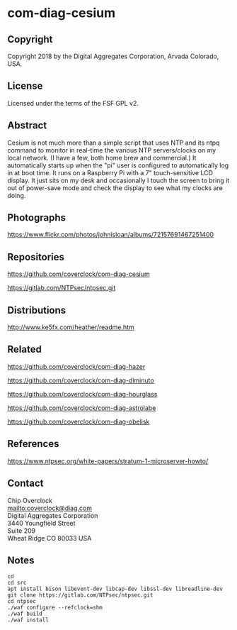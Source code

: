 # com-diag-cesium

## Copyright

Copyright 2018 by the Digital Aggregates Corporation, Arvada Colorado, USA.

## License

Licensed under the terms of the FSF GPL v2.

## Abstract

Cesium is not much more than a simple script that uses NTP and its ntpq
command to monitor in real-time the various NTP servers/clocks on my local
network. (I have a few, both home brew and commercial.)  It automatically
starts up when the "pi" user is configured to automatically log in
at boot time. It runs on a Raspberry Pi with a 7" touch-sensitive LCD
display. It just sits on my desk and occasionally I touch the screen
to bring it out of power-save mode and check the display to see what my
clocks are doing.

## Photographs

<https://www.flickr.com/photos/johnlsloan/albums/72157691467251400>

## Repositories

<https://github.com/coverclock/com-diag-cesium>

<https://gitlab.com/NTPsec/ntpsec.git>

## Distributions

<http://www.ke5fx.com/heather/readme.htm>

## Related

<https://github.com/coverclock/com-diag-hazer>

<https://github.com/coverclock/com-diag-diminuto>

<https://github.com/coverclock/com-diag-hourglass>

<https://github.com/coverclock/com-diag-astrolabe>

<https://github.com/coverclock/com-diag-obelisk>

## References

<https://www.ntpsec.org/white-papers/stratum-1-microserver-howto/>

## Contact

Chip Overclock    
<mailto:coverclock@diag.com>    
Digital Aggregates Corporation    
3440 Youngfield Street    
Suite 209    
Wheat Ridge CO 80033 USA    

## Notes

    cd
    cd src
    apt install bison libevent-dev libcap-dev libssl-dev libreadline-dev
    git clone https://gitlab.com/NTPsec/ntpsec.git
    cd ntpsec
    ./waf configure --refclock=shm
    ./waf build
    ./waf install
